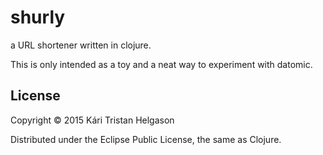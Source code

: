 # shurly
a URL shortener written in clojure.

This is only intended as a toy and a neat way to experiment with datomic.

## License

Copyright © 2015 Kári Tristan Helgason

Distributed under the Eclipse Public License, the same as Clojure.
